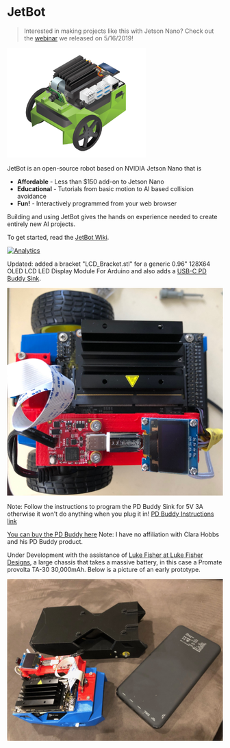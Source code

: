# JetBot

<!--[<img src="https://img.shields.io/discord/553852754058280961.svg">](https://discord.gg/Ady6NtF) -->

> Interested in making projects like this with Jetson Nano?  Check out the [webinar](https://info.nvidia.com/ai-for-makers-learn-with-jetbot-reg-page.html?nvid=nv-int-84114) we released on 5/16/2019!  

<img src="images/jetson-jetbot-illustration_1600x1260.png" height="256">

JetBot is an open-source robot based on NVIDIA Jetson Nano that is

* **Affordable** - Less than $150 add-on to Jetson Nano
* **Educational** - Tutorials from basic motion to AI based collision avoidance
* **Fun!** - Interactively programmed from your web browser

Building and using JetBot gives the hands on experience needed to create entirely new AI projects.

To get started, read the [JetBot Wiki](https://github.com/NVIDIA-AI-IOT/jetbot/wiki).


[![Analytics](https://ga-beacon.appspot.com/UA-135919510-1/jetbot/README?pixel)](https://github.com/igrigorik/ga-beacon)

Updated: added a bracket "LCD_Bracket.stl" for a generic 0.96" 128X64 OLED LCD LED Display Module For Arduino and also adds a [USB-C PD Buddy Sink](https://hackaday.io/project/20424-pd-buddy-sink).

<img src="images/LCD_bracket.jpg"> 

Note: Follow the instructions to program the PD Buddy Sink for 5V 3A otherwise it won't do anything when you plug it in! [PD Buddy Instructions link](https://git.clarahobbs.com/pd-buddy/pd-buddy-firmware/src/branch/1.2/docs/console_config.md)

[You can buy the PD Buddy here](https://www.tindie.com/products/clarahobbs/pd-buddy-sink/) Note: I have no affiliation with Clara Hobbs and his PD Buddy product.

Under Development with the assistance of [Luke Fisher at Luke Fisher Designs](https://www.lukefisherdesigns.com), a large chassis that takes a massive battery, in this case a Promate provolta TA-30 30,000mAh. Below is a picture of an early prototype.

<img src="images/standard and large chassis.jpg">
